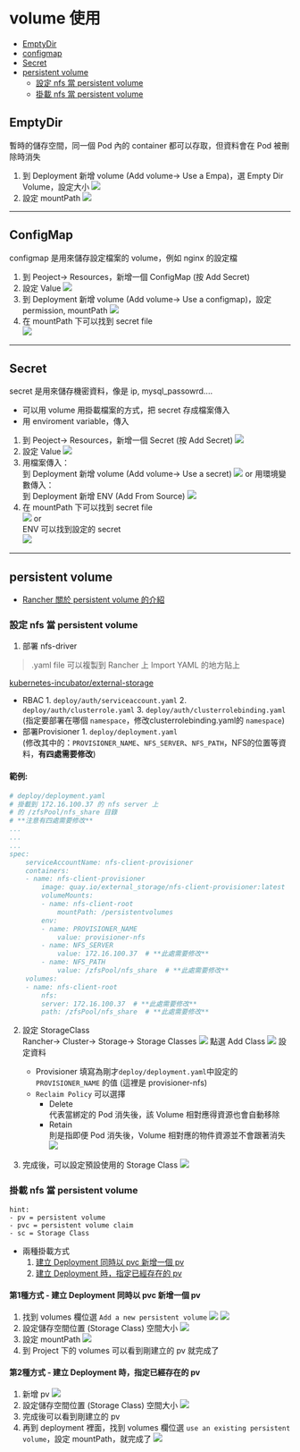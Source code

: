 # volume 使用
- [EmptyDir](##EmptyDir)
- [configmap](##ConfigMap)
- [Secret](##Secret)
- [persistent volume](##persistent-volume)
    - [設定 nfs 當 persistent volume](##設定-nfs-當-persistent-volume)
    - [掛載 nfs 當 persistent volume](##掛載-nfs-當-persistent-volume)

## EmptyDir
暫時的儲存空間，同一個 Pod 內的 container 都可以存取，但資料會在 Pod 被刪除時消失
1. 到 Deployment 新增 volume (Add volume-> Use a Empa)，選 Empty Dir Volume，設定大小
![](volume/emptydir/1.PNG)
2. 設定 mountPath
![](volume/emptydir/2.PNG)

---
## ConfigMap  
configmap 是用來儲存設定檔案的 volume，例如 nginx 的設定檔
1. 到 Peoject-> Resources，新增一個 ConfigMap (按 Add Secret)
2. 設定 Value
![](volume/configmap/1.PNG)
3. 到 Deployment 新增 volume (Add volume-> Use a configmap)，設定 permission, mountPath
![](volume/configmap/4.PNG)
4. 在 mountPath 下可以找到 secret file  
![](volume/configmap/3.PNG)


---
## Secret
secret 是用來儲存機密資料，像是 ip, mysql_passowrd....  
- 可以用 volume 用掛載檔案的方式，把 secret 存成檔案傳入
- 用 enviroment variable，傳入  
1. 到 Peoject-> Resources，新增一個 Secret (按 Add Secret)
![](volume/secret/0.PNG)
2. 設定 Value
![](volume/secret/1.PNG)
3. 用檔案傳入：  
到 Deployment 新增 volume (Add volume-> Use a secret) 
![](volume/secret/2.PNG)
or 用環境變數傳入：  
到 Deployment 新增 ENV (Add From Source)
![](volume/secret/4.PNG)
4. 在 mountPath 下可以找到 secret file  
![](volume/secret/3.PNG)
or  
ENV 可以找到設定的 secret  
![](volume/secret/5.PNG)
---

## persistent volume
- [Rancher 關於 persistent volume 的介紹](https://rancher.com/docs/rancher/v2.x/en/concepts/volumes-and-storage/)
### 設定 nfs 當 persistent volume  
1. 部署 nfs-driver  
> .yaml file 可以複製到 Rancher 上 Import YAML 的地方貼上

[kubernetes-incubator/external-storage](https://github.com/kubernetes-incubator/external-storage/tree/master/nfs-client)  
- RBAC
        1. `deploy/auth/serviceaccount.yaml`
        2. `deploy/auth/clusterrole.yaml`
        3. `deploy/auth/clusterrolebinding.yaml`  
        (指定要部署在哪個 `namespace`，修改clusterrolebinding.yaml的 `namespace`)
- 部署Provisioner
        1. `deploy/deployment.yaml`  
        (修改其中的：`PROVISIONER_NAME`、`NFS_SERVER`、`NFS_PATH`，NFS的位置等資料，**有四處需要修改**)  
#### 範例:
```yaml
# deploy/deployment.yaml
# 掛載到 172.16.100.37 的 nfs server 上
# 的 /zfsPool/nfs_share 目錄
# **注意有四處需要修改**
...
...
...
spec:
    serviceAccountName: nfs-client-provisioner
    containers:
    - name: nfs-client-provisioner
        image: quay.io/external_storage/nfs-client-provisioner:latest
        volumeMounts:
        - name: nfs-client-root
            mountPath: /persistentvolumes
        env:
        - name: PROVISIONER_NAME
            value: provisioner-nfs 
        - name: NFS_SERVER
            value: 172.16.100.37  # **此處需要修改**
        - name: NFS_PATH
            value: /zfsPool/nfs_share  # **此處需要修改**
    volumes:
    - name: nfs-client-root
        nfs:
        server: 172.16.100.37  # **此處需要修改**
        path: /zfsPool/nfs_share  # **此處需要修改**
```

2. 設定 StorageClass  
Rancher-> Cluster-> Storage-> Storage Classes
![](volume/pv/sc/3.PNG)
點選 Add Class
![](volume/pv/sc/4.PNG)
設定資料  
    - Provisioner 填寫為剛才`deploy/deployment.yaml`中設定的 `PROVISIONER_NAME` 的值 (這裡是 provisioner-nfs)  
    - `Reclaim Policy` 可以選擇
        - Delete   
        代表當綁定的 Pod 消失後，該 Volume 相對應得資源也會自動移除
        - Retain  
        則是指即便 Pod 消失後，Volume 相對應的物件資源並不會跟著消失
    ![](volume/pv/sc/5.PNG)

3. 完成後，可以設定預設使用的 Storage Class
![](volume/pv/sc/6.PNG)

### 掛載 nfs 當 persistent volume 
    hint: 
    - pv = persistent volume  
    - pvc = persistent volume claim
    - sc = Storage Class  

- 兩種掛載方式  
    1. [建立 Deployment 同時以 pvc 新增一個 pv](#第1種方式---建立-Deployment-同時以-pvc-新增一個-pv)
    2. [建立 Deployment 時，指定已經存在的 pv](#第2種方式---建立-Deployment-時，指定已經存在的-pv)
#### 第1種方式 - 建立 Deployment 同時以 pvc 新增一個 pv  
1. 找到 volumes 欄位選 `Add a new persistent volume`
![](volume/pv/newpvc/1.PNG)
![](volume/pv/newpvc/2.PNG)
2. 設定儲存空間位置 (Storage Class) 空間大小
![](volume/pv/newpvc/3.PNG)
3. 設定 mountPath
![](volume/pv/newpvc/4.PNG)
4. 到 Project 下的 volumes 可以看到剛建立的 pv 就完成了

#### 第2種方式 - 建立 Deployment 時，指定已經存在的 pv  
1. 新增 pv
![](volume/pv/prepvc/1.PNG)
2. 設定儲存空間位置 (Storage Class) 空間大小
![](volume/pv/prepvc/2.PNG)
3. 完成後可以看到剛建立的 pv
4. 再到 deployment 裡面，找到 volumes 欄位選 `use an existing persistent volume`，設定 mountPath，就完成了
![](volume/pv/prepvc/3.PNG)

